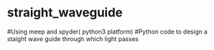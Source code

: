 # straight_waveguide
#Using meep and spyder( python3 platform)
#Python code to design a staight wave guide through which light passes

